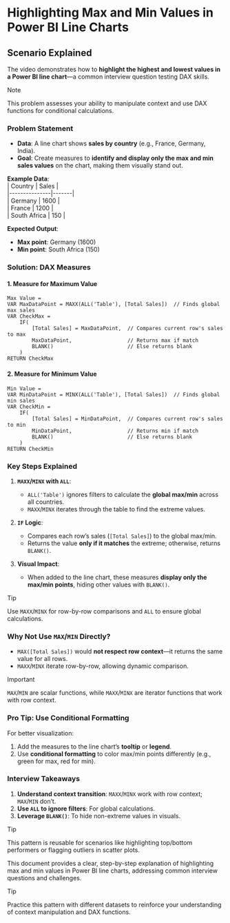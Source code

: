 # **Highlighting Max and Min Values in Power BI Line Charts**  

## **Scenario Explained**  

The video demonstrates how to **highlight the highest and lowest values in a Power BI line chart**—a common interview question testing DAX skills.  

> [!NOTE]  
> This problem assesses your ability to manipulate context and use DAX functions for conditional calculations.  

### **Problem Statement**  

- **Data**: A line chart shows **sales by country** (e.g., France, Germany, India).  
- **Goal**: Create measures to **identify and display only the max and min sales values** on the chart, making them visually stand out.  

**Example Data**:  
| Country       | Sales |  
|---------------|-------|  
| Germany       | 1600  |  
| France        | 1200  |  
| South Africa  | 150   |  

**Expected Output**:  
- **Max point**: Germany (1600)  
- **Min point**: South Africa (150)  

### **Solution: DAX Measures**  

#### **1. Measure for Maximum Value**  
```dax  
Max Value =  
VAR MaxDataPoint = MAXX(ALL('Table'), [Total Sales])  // Finds global max sales  
VAR CheckMax =  
    IF(  
        [Total Sales] = MaxDataPoint,  // Compares current row's sales to max  
        MaxDataPoint,                  // Returns max if match  
        BLANK()                        // Else returns blank  
    )  
RETURN CheckMax  
```  

#### **2. Measure for Minimum Value**  
```dax  
Min Value =  
VAR MinDataPoint = MINX(ALL('Table'), [Total Sales])  // Finds global min sales  
VAR CheckMin =  
    IF(  
        [Total Sales] = MinDataPoint,  // Compares current row's sales to min  
        MinDataPoint,                  // Returns min if match  
        BLANK()                        // Else returns blank  
    )  
RETURN CheckMin  
```  

### **Key Steps Explained**  

1. **`MAXX`/`MINX` with `ALL`**:  
   - `ALL('Table')` ignores filters to calculate the **global max/min** across all countries.  
   - `MAXX`/`MINX` iterates through the table to find the extreme values.  

2. **`IF` Logic**:  
   - Compares each row’s sales (`[Total Sales]`) to the global max/min.  
   - Returns the value **only if it matches** the extreme; otherwise, returns `BLANK()`.  

3. **Visual Impact**:  
   - When added to the line chart, these measures **display only the max/min points**, hiding other values with `BLANK()`.  

> [!TIP]  
> Use `MAXX`/`MINX` for row-by-row comparisons and `ALL` to ensure global calculations.  

### **Why Not Use `MAX`/`MIN` Directly?**  

- `MAX([Total Sales])` would **not respect row context**—it returns the same value for all rows.  
- `MAXX`/`MINX` iterate row-by-row, allowing dynamic comparison.  

> [!IMPORTANT]  
> `MAX`/`MIN` are scalar functions, while `MAXX`/`MINX` are iterator functions that work with row context.  

### **Pro Tip: Use Conditional Formatting**  

For better visualization:  
1. Add the measures to the line chart’s **tooltip** or **legend**.  
2. Use **conditional formatting** to color max/min points differently (e.g., green for max, red for min).
   
### **Interview Takeaways**  

1. **Understand context transition**: `MAXX`/`MINX` work with row context; `MAX`/`MIN` don’t.  
2. **Use `ALL` to ignore filters**: For global calculations.  
3. **Leverage `BLANK()`**: To hide non-extreme values in visuals.  

> [!TIP]  
> This pattern is reusable for scenarios like highlighting top/bottom performers or flagging outliers in scatter plots.
> 
This document provides a clear, step-by-step explanation of highlighting max and min values in Power BI line charts, addressing common interview questions and challenges.  

> [!TIP]  
> Practice this pattern with different datasets to reinforce your understanding of context manipulation and DAX functions.  

